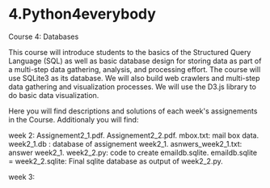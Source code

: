 # 4.Python4everybody
Course 4: Databases

This course will introduce students to the basics of the Structured Query Language (SQL) as well as basic database design for storing data as part of a multi-step data gathering, analysis, and processing effort.  The course will use SQLite3 as its database.  We will also build web crawlers and multi-step data gathering and visualization processes.  We will use the D3.js library to do basic data visualization.  

Here you will find descriptions and solutions of each week's assignements in the Course. Additionaly you will find:

week 2:
Assignement2_1.pdf.
Assignement2_2.pdf.
mbox.txt: mail box data.
week2_1.db : database of assignement week2_1.
asnwers_week2_1.txt: answer week2_1.
week2_2.py: code to create emaildb.sqlite.
emaildb.sqlite = week2_2.sqlite: Final sqlite database as output of week2_2.py.

week 3:
